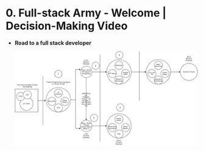 # 0. Full-stack Army - Welcome | Decision-Making Video

- **Road to a full stack developer**

  ![MERN-stack](lecture0-diagram.jpg)
